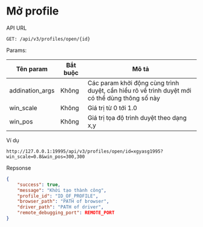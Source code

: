 # Mở profile

API URL

```
GET: /api/v3/profiles/open/{id}
```

Params:

| Tên param        | Bắt buộc | Mô tả                                                                                         |
| ---------------- | -------- | --------------------------------------------------------------------------------------------- |
| addination\_args | Không    | Các param khởi động cùng trình duyệt, cần hiểu rõ về trình duyệt mới có thể dùng thông số này |
| win\_scale       | Không    | Giá trị từ 0 tới 1.0                                                                          |
| win\_pos         | Không    | Giá trị tọa độ trình duyệt theo dạng x,y                                                      |

Ví dụ

```
http://127.0.0.1:19995/api/v3/profiles/open/id=xgyasg1995?win_scale=0.8&win_pos=300,300    
```

Repsonse

```json
{
    "success": true,
    "message": "Khởi tạo thành công",
    "profile_id": "ID_OF_PROFILE",
    "browser_path": "PATH of browser",
    "driver_path": "PATH of driver",
    "remote_debugging_port": REMOTE_PORT
}
```
